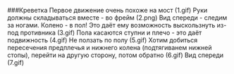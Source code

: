 ###Креветка
Первое движение очень похоже на мост (1.gif)
Руки должны складываться вместе - во фрейм (2.png)
Вид спереди - следим за ногами. Колено - в пол! Это даёт ему возможность выскользнуть из-под противника (3.gif)
Пола касаются ступни и плечо - это даёт подвижность (4.gif)
Не ползать по полу (5.gif)
Хотим добиться пересечения предплечья и нижнего колена (подтягиванем нижней стопы), перейти на другую сторону, потом обратно (6.gif)
Вид спереди (7.gif)
